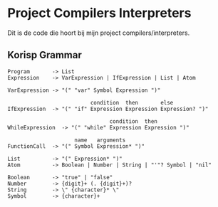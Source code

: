 # Project Compilers Interpreters

Dit is de code die hoort bij mijn project compilers/interpreters.

## Korisp Grammar

```bnf
Program       -> List
Expression    -> VarExpression | IfExpression | List | Atom

VarExpression -> "(" "var" Symbol Expression ")"

                          condition  then       else
IfExpression  -> "(" "if" Expression Expression Expression? ")"

                                condition  then
WhileExpression  -> "(" "while" Expression Expression ")"

                     name   arguments
FunctionCall  -> "(" Symbol Expression* ")"

List          -> "(" Expression* ")"
Atom          -> Boolean | Number | String | "'"? Symbol | "nil"

Boolean       -> "true" | "false"
Number        -> {digit}+ (. {digit}+)?
String        -> \" {character}* \"
Symbol        -> {character}+
```
